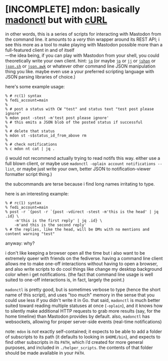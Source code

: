 # [INCOMPLETE] mdon: basically [madonctl](https://github.com/McKael/madonctl) but with [cURL](https://curl.haxx.se)

in other words, this is a series of scripts for interacting with Mastodon from
the command line. it amounts to a *very* thin wrapper around its REST API; i see
this more as a tool to make playing with Mastodon possible more than a
full-featured client in and of itself  
—the idea being, if you can play with
Mastodon from your shell, you could theoretically write your own client. hint:
[`jq`](http://stedolan.github.io/jq/) (or maybe
[`jp`](https://github.com/jmespath/jp) or [`jj`](https://github.com/tidwall/jj)
or [`jshon`](http://kmkeen.com/jshon/) or
[`json.sh`](https://github.com/dominictarr/JSON.sh) or
[`json.awk`](https://github.com/step-/JSON.awk) or whatever other command line
JSON manipulation thing you like. maybe even use a your preferred scripting
language with JSON parsing libraries of choice.)

here's some example usage:

```
% # rc(1) syntax
% fedi_account=main
%
% # post a status with CW "test" and status text "test post please ignore"
% mdon post -stest -m'test post please ignore'
% # this emits a JSON blob of the posted status if successful
%
% # delete that status
% mdon st -s$status_id_from_above rm
%
% # check notifications
% c mdon nt cat | jq .
```

(i would not recommend actually trying to read notifs this way. either use a
full blown client, or maybe use `madonctl -oplain account notifications --list`,
or maybe just write your own, better JSON to notification-viewer formatter
script thing.)

the subcommands are terse because i find long names irritating to type.

here is an  interesting example:

```
% # rc(1) syntax
% fedi_account=main
% post -r `{post -r `{post -vdirect -stest -m'this is the head' | jq .id} \
	-m'this is the first reply' | jq .id} \
	-m'and this is the second reply'
% # the replies, like the head, will be DMs with no mentions and content warning "test"
```

anyway: why?

i don't like keeping a browser open all the time but i also want to be extremely
queer with friends on the fediverse. having a command line client allows me to
make one-off interactions without having to open a browser, and also write
scripts to do cool things like change my desktop background color when i get
notifications. (the fact that command line usage is well suited to one-off
interactions is, in fact, largely the point.)

`madonctl` is pretty good, but is sometimes verbose to type (hence the short name
of this script), and uses "too much" memory in the sense that you could use less
if you didn't write it in Go. that said, `madonctl` is much better
suited toward reading multiple statuses at once (`-oplain`), and it knows how to
silently make additional HTTP requests to grab more results (say, for the home
timeline) than Mastodon provides by default. also, `madonctl` has websockets,
allowing for proper server-side events (real-time notifications)

note: `mdon` is *not* exactly self-contained; it expects to be able to add a folder
of subscripts to its path (it defaults to looking in `$HOME/bin`), and expects to find other subscripts in its `PATH`, which i’d created for more general purposes, and included in
`./helper_scripts`. the contents of that folder should be made available in your `PATH`.
